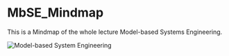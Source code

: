 # MbSE_Mindmap
This is a Mindmap of the whole lecture Model-based Systems Engineering.

![Model-based System Engineering](https://user-images.githubusercontent.com/43043269/118881193-13949380-b8f3-11eb-8812-0fed5880a3b5.png)
